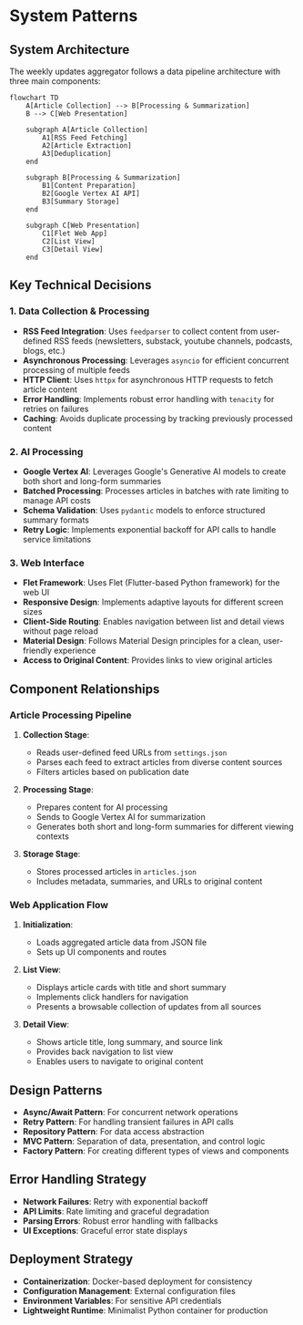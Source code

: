 # System Patterns

## System Architecture

The weekly updates aggregator follows a data pipeline architecture with three main components:

```mermaid
flowchart TD
    A[Article Collection] --> B[Processing & Summarization]
    B --> C[Web Presentation]
    
    subgraph A[Article Collection]
        A1[RSS Feed Fetching]
        A2[Article Extraction]
        A3[Deduplication]
    end
    
    subgraph B[Processing & Summarization]
        B1[Content Preparation]
        B2[Google Vertex AI API]
        B3[Summary Storage]
    end
    
    subgraph C[Web Presentation]
        C1[Flet Web App]
        C2[List View]
        C3[Detail View]
    end
```

## Key Technical Decisions

### 1. Data Collection & Processing
- **RSS Feed Integration**: Uses `feedparser` to collect content from user-defined RSS feeds (newsletters, substack, youtube channels, podcasts, blogs, etc.)
- **Asynchronous Processing**: Leverages `asyncio` for efficient concurrent processing of multiple feeds
- **HTTP Client**: Uses `httpx` for asynchronous HTTP requests to fetch article content
- **Error Handling**: Implements robust error handling with `tenacity` for retries on failures
- **Caching**: Avoids duplicate processing by tracking previously processed content

### 2. AI Processing
- **Google Vertex AI**: Leverages Google's Generative AI models to create both short and long-form summaries
- **Batched Processing**: Processes articles in batches with rate limiting to manage API costs
- **Schema Validation**: Uses `pydantic` models to enforce structured summary formats
- **Retry Logic**: Implements exponential backoff for API calls to handle service limitations

### 3. Web Interface
- **Flet Framework**: Uses Flet (Flutter-based Python framework) for the web UI
- **Responsive Design**: Implements adaptive layouts for different screen sizes
- **Client-Side Routing**: Enables navigation between list and detail views without page reload
- **Material Design**: Follows Material Design principles for a clean, user-friendly experience
- **Access to Original Content**: Provides links to view original articles

## Component Relationships

### Article Processing Pipeline
1. **Collection Stage**:
   - Reads user-defined feed URLs from `settings.json`
   - Parses each feed to extract articles from diverse content sources
   - Filters articles based on publication date

2. **Processing Stage**:
   - Prepares content for AI processing
   - Sends to Google Vertex AI for summarization
   - Generates both short and long-form summaries for different viewing contexts

3. **Storage Stage**:
   - Stores processed articles in `articles.json`
   - Includes metadata, summaries, and URLs to original content

### Web Application Flow
1. **Initialization**:
   - Loads aggregated article data from JSON file
   - Sets up UI components and routes

2. **List View**:
   - Displays article cards with title and short summary
   - Implements click handlers for navigation
   - Presents a browsable collection of updates from all sources

3. **Detail View**:
   - Shows article title, long summary, and source link
   - Provides back navigation to list view
   - Enables users to navigate to original content

## Design Patterns

- **Async/Await Pattern**: For concurrent network operations
- **Retry Pattern**: For handling transient failures in API calls
- **Repository Pattern**: For data access abstraction
- **MVC Pattern**: Separation of data, presentation, and control logic
- **Factory Pattern**: For creating different types of views and components

## Error Handling Strategy

- **Network Failures**: Retry with exponential backoff
- **API Limits**: Rate limiting and graceful degradation
- **Parsing Errors**: Robust error handling with fallbacks
- **UI Exceptions**: Graceful error state displays

## Deployment Strategy

- **Containerization**: Docker-based deployment for consistency
- **Configuration Management**: External configuration files
- **Environment Variables**: For sensitive API credentials
- **Lightweight Runtime**: Minimalist Python container for production
